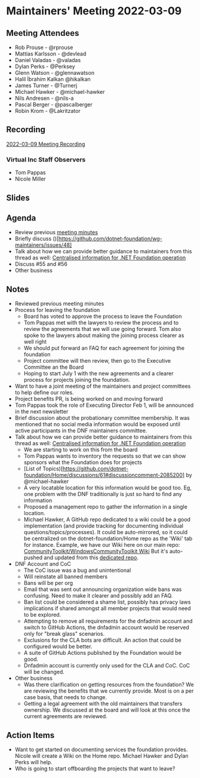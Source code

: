 # Maintainers' Meeting 2022-03-09

## Meeting Attendees

- Rob Prouse - @rprouse
- Mattias Karlsson - @devlead
- Daniel Valadas - @valadas
- Dylan Perks - @Perksey
- Glenn Watson - @glennawatson
- Halil İbrahim Kalkan @hikalkan
- James Turner - @Turnerj
- Michael Hawker - @michael-hawker
- Nils Andresen - @nils-a
- Pascal Berger - @pascalberger
- Robin Krom - @Lakritzator

## Recording

[2022-03-09 Meeting Recording](https://dotnetfoundation-my.sharepoint.com/:v:/g/personal/rob_prouse_dotnetfoundation_org/EYdWzSDu0qVPkN8vPRw6Ux8BuF8SMfimpSpWlCwCVxa3QA?e=KFvGBC)

### Virtual Inc Staff Observers

- Tom Pappas
- Nicole Miller

## Slides

## Agenda

- Review previous [meeting minutes](https://github.com/dotnet-foundation/wg-maintainers/blob/main/Meetings/2022-02-16-meeting-minutes.md)
- Briefly discuss ()[https://github.com/dotnet-foundation/wg-maintainers/issues/48]
- Talk about how we can provide better guidance to maintainers from this thread as well: [Centralised information for .NET Foundation operation](https://github.com/dotnet-foundation/Home/discussions/61)
- Discuss #55 and #56
- Other business

## Notes

- Reviewed previous meeting minutes
- Process for leaving the foundation
  - Board has voted to approve the process to leave the Foundation
  - Tom Pappas met with the lawyers to review the process and to review the agreements that we will use going forward. Tom also spoke to the lawyers about making the joining process clearer as well right
  - We should put forward an FAQ for each agreement for joining the foundation
  - Project committee will then review, then go to the Executive Committee an the Board
  - Hoping to start July 1 with the new agreements and a clearer process for projects joining the foundation.
- Want to have a joint meeting of the maintainers and project committees to help define our roles.
- Project benefits PR, is being worked on and moving forward
- Tom Pappas took the role of Executing Director Feb 1, will be announced in the next newsletter
- Brief discussion about the probationary committee membership. It was mentioned that no social media information would be exposed until active participants in the DNF maintainers committee.
- Talk about how we can provide better guidance to maintainers from this thread as well: [Centralised information for .NET Foundation operation](https://github.com/dotnet-foundation/Home/discussions/61)
  - We are starting to work on this from the board
  - Tom Pappas wants to inventory the requests so that we can show sponsors what the Foundation does for projects
  - [List of Topics)[https://github.com/dotnet-foundation/Home/discussions/61#discussioncomment-2085200] by @michael-hawker
  - A very locatable location for this information would be good too. Eg, one problem with the DNF traditionally is just so hard to find any information
  - Proposed a management repo to gather the information in a single location.
  - Michael Hawker, A GitHub repo dedicated to a wiki could be a good implementation (and provide tracking for documenting individual questions/topics/processes). It could be auto-mirrored, so it could be centralized on the dotnet-foundation/Home repo as the 'Wiki' tab for instance. Example, we have our Wiki here on our main repo: [CommunityToolkit/WindowsCommunityToolkit Wiki](https://github.com/CommunityToolkit/WindowsCommunityToolkit/wiki) But it's auto-pushed and updated from this [dedicated repo](https://github.com/CommunityToolkit/WindowsCommunityToolkit-wiki).
- DNF Account and CoC
  - The CoC issue was a bug and unintentional
  - Will reinstate all banned members
  - Bans will be per org
  - Email that was sent out announcing organization wide bans was confusing. Need to make it clearer and possibly add an FAQ.
  - Ban list could be considered a shame list, possibly has privacy laws implications if shared amongst all member projects that would need to be explored.
  - Attempting to remove all requirements for the dnfadmin account and switch to GitHub Actions, the dnfadmin account would be reserved only for "break glass" scenarios.
  - Exclusions for the CLA bots are difficult. An action that could be configured would be better.
  - A suite of GitHub Actions published by the Foundation would be good.
  - Dnfadmin account is currently only used for the CLA and CoC. CoC will be changed.
- Other business
  - Was there clarification on getting resources from the foundation? We are reviewing the benefits that we currently provide. Most is on a per case basis, that needs to change.
  - Getting a legal agreement with the old maintainers that transfers ownership. We discussed at the board and will look at this once the current agreements are reviewed.

## Action Items

- Want to get started on documenting services the foundation provides. Nicole will create a Wiki on the Home repo. Michael Hawker and Dylan Perks will help.
- Who is going to start offboarding the projects that want to leave?